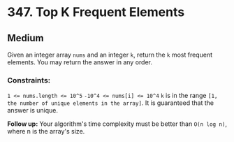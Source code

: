 # 347. Top K Frequent Elements

## Medium

Given an integer array `nums` and an integer `k`, return the `k` most frequent elements.
You may return the answer in any order.

### Constraints:

`1 <= nums.length <= 10^5`
`-10^4 <= nums[i] <= 10^4`
`k` is in the range `[1, the number of unique elements in the array]`.
It is guaranteed that the answer is unique.

**Follow up:** Your algorithm's time complexity must be better than `O(n log n)`, where n is the array's size.